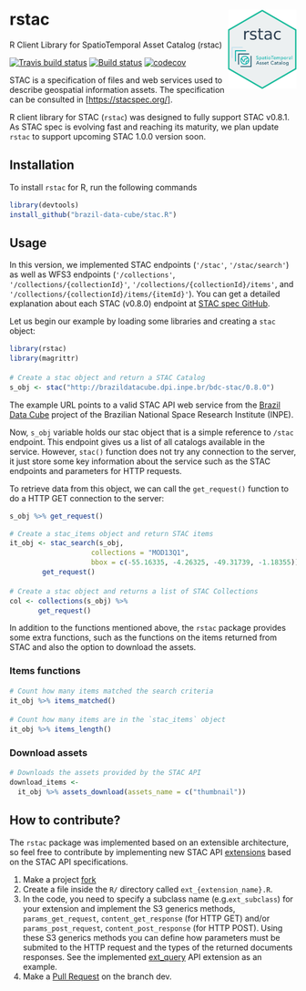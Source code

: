 # rstac <img src="inst/extdata/img/logo.png" align="right" width="120" />
R Client Library for SpatioTemporal Asset Catalog (rstac)

[![Travis build status](https://travis-ci.com/OldLipe/stac.R.svg?branch=master)](https://travis-ci.com/OldLipe/stac.R) [![Build status](https://ci.appveyor.com/api/projects/status/73w7h6u46l1587jj?svg=true)](https://ci.appveyor.com/project/OldLipe/stac-r) [![codecov](https://codecov.io/gh/OldLipe/stac.R/branch/master/graph/badge.svg)](https://codecov.io/gh/OldLipe/stac.R)

STAC is a specification of files and web services used to describe geospatial information assets.
The specification can be consulted in [https://stacspec.org/].

R client library for STAC (`rstac`) was designed to fully support STAC v0.8.1. 
As STAC spec is evolving fast and reaching its maturity, we plan update `rstac` to support upcoming STAC 1.0.0 version soon.

## Installation

To install `rstac` for R, run the following commands 

```R
library(devtools)
install_github("brazil-data-cube/stac.R")
```

## Usage

In this version, we implemented STAC endpoints (`'/stac'`, `'/stac/search'`) as 
well as WFS3 endpoints (`'/collections'`, `'/collections/{collectionId}'`, 
`'/collections/{collectionId}/items'`, and 
`'/collections/{collectionId}/items/{itemId}'`). You can get a detailed 
explanation about each STAC (v0.8.0) endpoint at [STAC spec GitHub](https://github.com/radiantearth/stac-spec/tree/v0.8.1).

Let us begin our example by loading some libraries and creating a `stac` object:
```R
library(rstac)
library(magrittr)

# Create a stac object and return a STAC Catalog
s_obj <- stac("http://brazildatacube.dpi.inpe.br/bdc-stac/0.8.0")
```

The example URL points to a valid STAC API web service from the 
[Brazil Data Cube](http://brazildatacube.org/) project of the Brazilian 
National Space Research Institute (INPE).

Now, `s_obj` variable holds our stac object that is a simple reference to 
`/stac` endpoint. This endpoint gives us a list of all catalogs available in
the service. However, `stac()` function does not try any connection to the 
server, it just store some key information about the service such as the STAC endpoints and parameters for HTTP requests.

To retrieve data from this object, we can call the `get_request()` function to do a HTTP GET connection to the server:

```R
s_obj %>% get_request()
```

```R
# Create a stac_items object and return STAC items
it_obj <- stac_search(s_obj,
                    collections = "MOD13Q1",
                    bbox = c(-55.16335, -4.26325, -49.31739, -1.18355)) %>%
        get_request()
        
# Create a stac object and returns a list of STAC Collections
col <- collections(s_obj) %>%
       get_request()

```

In addition to the functions mentioned above, the `rstac` package provides some extra functions, such as the functions on the items returned from STAC and also the option to download the assets. 

### Items functions

```R
# Count how many items matched the search criteria
it_obj %>% items_matched()

# Count how many items are in the `stac_items` object
it_obj %>% items_length()
```

### Download assets

```R
# Downloads the assets provided by the STAC API
download_items <- 
  it_obj %>% assets_download(assets_name = c("thumbnail"))
```

## How to contribute?

The `rstac` package was implemented based on an extensible architecture, so feel free to contribute by implementing new STAC API [extensions](https://github.com/radiantearth/stac-spec/tree/v0.8.1/api-spec/extensions) based on the STAC API specifications.

1. Make a project [fork](https://docs.github.com/en/github/getting-started-with-github/fork-a-repo)
2. Create a file inside the `R/` directory called `ext_{extension_name}.R`.
3. In the code, you need to specify a subclass name (e.g.`ext_subclass`) for your extension and implement the S3 generics methods, `params_get_request`, `content_get_response` (for HTTP GET) and/or `params_post_request`, `content_post_response` (for HTTP POST). Using these S3 generics methods you can define how parameters must be submited to the HTTP request and the types of the returned documents responses. See the implemented [ext_query](https://github.com/OldLipe/rstac/blob/master/R/extension_query.R) API extension as an example.  
4. Make a [Pull Request](https://docs.github.com/en/github/collaborating-with-issues-and-pull-requests/creating-a-pull-request) on the branch dev.

